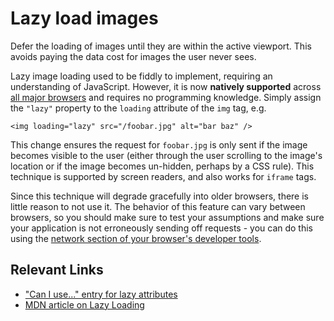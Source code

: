 # Lazy load images

Defer the loading of images until they are within the active viewport. This avoids paying the data cost for images the user never sees.

Lazy image loading used to be fiddly to implement, requiring an understanding of JavaScript. However, it is now **natively supported** across [all major browsers](https://caniuse.com/loading-lazy-attr) and requires no programming knowledge. Simply assign the `"lazy"` property to the `loading` attribute of the `img` tag, e.g.

```
<img loading="lazy" src="/foobar.jpg" alt="bar baz" />
```

This change ensures the request for `foobar.jpg` is only sent if the image becomes visible to the user (either through the user scrolling to the image's location or if the image becomes un-hidden, perhaps by a CSS rule). This technique is supported by screen readers, and also works for `iframe` tags.

Since this technique will degrade gracefully into older browsers, there is little reason to not use it. The behavior of this feature can vary between browsers, so you should make sure to test your assumptions and make sure your application is not erroneously sending off requests - you can do this using the [network section of your browser's developer tools](https://developer.chrome.com/docs/devtools/network/).

## Relevant Links

- ["Can I use..." entry for lazy attributes](https://caniuse.com/loading-lazy-attr)
- [MDN article on Lazy Loading](https://developer.mozilla.org/en-US/docs/Web/Performance/Lazy_loading)
